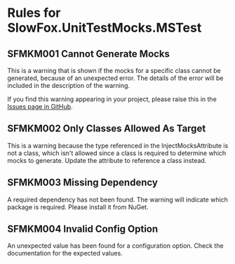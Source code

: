 ﻿# Rules for SlowFox.UnitTestMocks.MSTest

## SFMKM001 Cannot Generate Mocks

This is a warning that is shown if the mocks for a specific class cannot be generated, because of an unexpected error.  The details of the error will be included in the description of the warning.

If you find this warning appearing in your project, please raise this in the [Issues page in GitHub](https://github.com/Bungalow64/SlowFox/issues).

## SFMKM002 Only Classes Allowed As Target

This is a warning because the type referenced in the InjectMocksAttribute is not a class, which isn't allowed since a class is required to determine which mocks to generate.  Update the attribute to reference a class instead.

## SFMKM003 Missing Dependency

A required dependency has not been found.  The warning will indicate which package is required.  Please install it from NuGet.

## SFMKM004 Invalid Config Option

An unexpected value has been found for a configuration option.  Check the documentation for the expected values.

